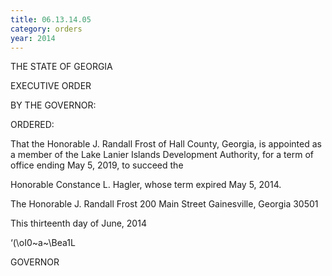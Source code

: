 ```yaml
---
title: 06.13.14.05
category: orders
year: 2014
---
```

 

THE STATE OF GEORGIA

EXECUTIVE ORDER

BY THE GOVERNOR:

ORDERED:

That the Honorable J. Randall Frost of Hall County, Georgia, is
appointed as a member of the Lake Lanier Islands Development
Authority, for a term of office ending May 5, 2019, to succeed the

Honorable Constance L. Hagler, whose term expired May 5, 2014.

The Honorable J. Randall Frost
200 Main Street
Gainesville, Georgia 30501

This thirteenth day of June, 2014

‘(\oI0~a~\Bea1L

GOVERNOR

